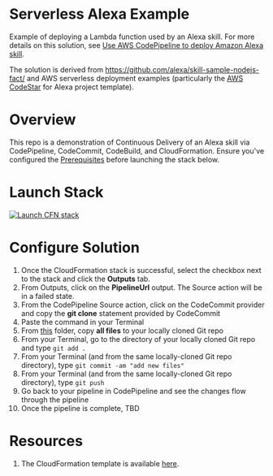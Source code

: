 # Serverless Alexa Example
Example of deploying a Lambda function used by an Alexa skill. For more details on this solution, see [Use AWS CodePipeline to deploy Amazon Alexa skill](https://stelligent.com/2017/07/25/use-aws-codepipeline-to-deploy-amazon-alexa-skill/
). 

The solution is derived from https://github.com/alexa/skill-sample-nodejs-fact/ and AWS serverless deployment examples (particularly the [AWS CodeStar](https://aws.amazon.com/codestar/) for Alexa project template).

# Overview
This repo is a demonstration of Continuous Delivery of an Alexa skill via CodePipeline, CodeCommit, CodeBuild, and CloudFormation. Ensure you've configured the [Prerequisites](https://github.com/stelligent/devops-essentials/wiki/Prerequisites) before launching the stack below.

# Launch Stack

[![Launch CFN stack](https://s3.amazonaws.com/www.devopsessentialsaws.com/img/deploy-to-aws.png)](https://console.aws.amazon.com/cloudformation/home?region=us-east-1#cstack=sn%7Edevops-essentials-alexa%7Cturl%7Ehttps://s3.amazonaws.com/www.devopsessentialsaws.com/samples/serverless/alexa/pipeline-alexa.yml)

# Configure Solution

1. Once the CloudFormation stack is successful, select the checkbox next to the stack and click the **Outputs** tab. 
1. From Outputs, click on the **PipelineUrl** output. The Source action will be in a failed state.
1. From the CodePipeline Source action, click on the CodeCommit provider and copy the **git clone** statement provided by CodeCommit
1. Paste the command in your Terminal
1. From [this](../serverless/alexa) folder, copy **all files** to your locally cloned Git repo
1. From your Terminal, go to the directory of your locally cloned Git repo and type `git add .`
1. From your Terminal (and from the same locally-cloned Git repo directory), type `git commit -am "add new files"`
1. From your Terminal (and from the same locally-cloned Git repo directory), type `git push`
1. Go back to your pipeline in CodePipeline and see the changes flow through the pipeline
1. Once the pipeline is complete, TBD


# Resources

1. The CloudFormation template is available [here](https://s3.amazonaws.com/www.devopsessentialsaws.com/samples/serverless/alexa/pipeline.yml).
